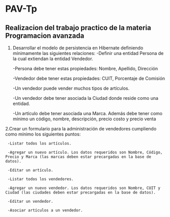  # PAV-Tp
## Realizacion del trabajo practico de la materia Programacion avanzada
1. Desarrollar el modelo de persistencia en Hibernate definiendo mínimamente las siguientes relaciones:
     -Definir una entidad Persona de la cual extiendan la entidad Vendedor.
     
     -Persona debe tener estas propiedades: Nombre, Apellido, Dirección
     
     -Vendedor debe tener estas propiedades: CUIT, Porcentaje de Comisión
     
     -Un vendedor puede vender muchos tipos de artículos.
     
     -Un vendedor debe tener asociada la Ciudad donde reside como una entidad.
     
     -Un artículo debe tener asociada una Marca. Además debe tener como mínimo un código, nombre, descripción, precio costo y precio venta
     
2.Crear un formulario para la administración de vendedores cumpliendo como mínimo los siguientes puntos:

     -Listar todos los artículos.
     
     -Agregar un nuevo artículo. Los datos requeridos son Nombre, Código, Precio y Marca (las marcas deben estar precargadas en la base de datos).
     
     -Editar un artículo.
     
     -Listar todos los vendedores.
     
     -Agregar un nuevo vendedor. Los datos requeridos son Nombre, CUIT y Ciudad (las ciudades deben estar precargadas en la base de datos).
     
     -Editar un vendedor.
     
     -Asociar artículos a un vendedor.
     
